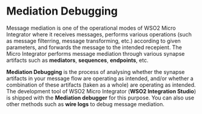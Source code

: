 # Mediation Debugging

Message mediation is one of the operational modes of WSO2 Micro Integrator where it receives messages, performs various operations (such as message filterring, message transforming, etc.) according to given parameters, and forwards the message to the intended recepient. The Micro Integrator performs message mediation through various synapse artifacts such as **mediators**, **sequences**, **endpoints**, etc.

**Mediation Debugging** is the process of analysing whether the synapse artifacts in your message flow are operating as intended, and/or whether a combination of these artifacts (taken as a whole) are operating as intended. The development tool of WSO2 Micro Integrator (**WSO2 Integration Studio**) is shipped with the **Mediation debugger** for this purpose. You can also use other methods such as **wire logs** to debug message mediation.
